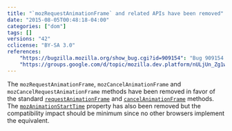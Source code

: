 ```yaml
---
title: "`mozRequestAnimationFrame` and related APIs have been removed"
date: "2015-08-05T00:48:18-04:00"
categories: ["dom"]
tags: []
versions: "42"
cclicense: "BY-SA 3.0"
references:
    "https://bugzilla.mozilla.org/show_bug.cgi?id=909154": "Bug 909154 - Consider removing support for the prefixed mozRequestAnimationFrame"
    "https://groups.google.com/d/topic/mozilla.dev.platform/nULjUn_Zg1w/discussion": "Intent to unship: Prefixed mozRequestAnimationFrame and related APIs (mozAnimationStartTime, mozCancelAnimationFrame)"
---
```

The `mozRequestAnimationFrame`, `mozCancelAnimationFrame` and `mozCancelRequestAnimationFrame` methods have been removed in favor of the standard [`requestAnimationFrame`](https://developer.mozilla.org/en-US/docs/Web/API/Window/requestAnimationFrame) and [`cancelAnimationFrame`](https://developer.mozilla.org/en-US/docs/Web/API/Window/cancelAnimationFrame) methods. The [`mozAnimationStartTime`](https://developer.mozilla.org/en-US/docs/Web/API/Window/mozAnimationStartTime) property has also been removed but the compatibility impact should be minimum since no other browsers implement the equivalent.
